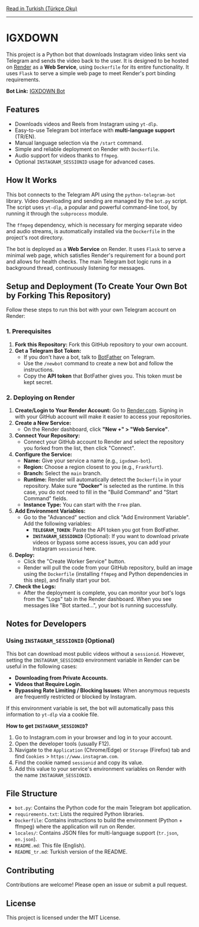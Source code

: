 [Read in Turkish (Türkçe Oku)](README_tr.md)

---
# IGXDOWN

This project is a Python bot that downloads Instagram video links sent via Telegram and sends the video back to the user. It is designed to be hosted on [Render](https://render.com/) as a **Web Service**, using `Dockerfile` for its entire functionality. It uses `Flask` to serve a simple web page to meet Render's port binding requirements.

**Bot Link:** [IGXDOWN Bot](https://t.me/igxdown_bot)

## Features

-   Downloads videos and Reels from Instagram using `yt-dlp`.
-   Easy-to-use Telegram bot interface with **multi-language support** (TR/EN).
-   Manual language selection via the `/start` command.
-   Simple and reliable deployment on Render with `Dockerfile`.
-   Audio support for videos thanks to `ffmpeg`.
-   Optional `INSTAGRAM_SESSIONID` usage for advanced cases.

## How It Works

This bot connects to the Telegram API using the `python-telegram-bot` library. Video downloading and sending are managed by the `bot.py` script. The script uses `yt-dlp`, a popular and powerful command-line tool, by running it through the `subprocess` module.

The `ffmpeg` dependency, which is necessary for merging separate video and audio streams, is automatically installed via the `Dockerfile` in the project's root directory.

The bot is deployed as a **Web Service** on Render. It uses `Flask` to serve a minimal web page, which satisfies Render's requirement for a bound port and allows for health checks. The main Telegram bot logic runs in a background thread, continuously listening for messages.

## Setup and Deployment (To Create Your Own Bot by Forking This Repository)

Follow these steps to run this bot with your own Telegram account on Render:

### 1. Prerequisites

1.  **Fork this Repository:** Fork this GitHub repository to your own account.
2.  **Get a Telegram Bot Token:**
    *   If you don't have a bot, talk to [BotFather](https://t.me/BotFather) on Telegram.
    *   Use the `/newbot` command to create a new bot and follow the instructions.
    *   Copy the **API token** that BotFather gives you. This token must be kept secret.

### 2. Deploying on Render

1.  **Create/Login to Your Render Account:** Go to [Render.com](https://render.com/). Signing in with your GitHub account will make it easier to access your repositories.
2.  **Create a New Service:**
    *   On the Render dashboard, click **"New +" > "Web Service"**.
3.  **Connect Your Repository:**
    *   Connect your GitHub account to Render and select the repository you forked from the list, then click "Connect".
4.  **Configure the Service:**
    *   **Name:** Give your service a name (e.g., `igxdown-bot`).
    *   **Region:** Choose a region closest to you (e.g., `Frankfurt`).
    *   **Branch:** Select the `main` branch.
    *   **Runtime:** Render will automatically detect the `Dockerfile` in your repository. Make sure **"Docker"** is selected as the runtime. In this case, you do not need to fill in the "Build Command" and "Start Command" fields.
    *   **Instance Type:** You can start with the `Free` plan.
5.  **Add Environment Variables:**
    *   Go to the "Advanced" section and click "Add Environment Variable". Add the following variables:
        *   **`TELEGRAM_TOKEN`**: Paste the API token you got from BotFather.
        *   **`INSTAGRAM_SESSIONID`** (Optional): If you want to download private videos or bypass some access issues, you can add your Instagram `sessionid` here.
6.  **Deploy:**
    *   Click the "Create Worker Service" button.
    *   Render will pull the code from your GitHub repository, build an image using the `Dockerfile` (installing `ffmpeg` and Python dependencies in this step), and finally start your bot.
7.  **Check the Logs:**
    *   After the deployment is complete, you can monitor your bot's logs from the "Logs" tab in the Render dashboard. When you see messages like "Bot started...", your bot is running successfully.

## Notes for Developers

### Using `INSTAGRAM_SESSIONID` (Optional)

This bot can download most public videos without a `sessionid`. However, setting the `INSTAGRAM_SESSIONID` environment variable in Render can be useful in the following cases:
-   **Downloading from Private Accounts.**
-   **Videos that Require Login.**
-   **Bypassing Rate Limiting / Blocking Issues:** When anonymous requests are frequently restricted or blocked by Instagram.

If this environment variable is set, the bot will automatically pass this information to `yt-dlp` via a cookie file.

**How to get `INSTAGRAM_SESSIONID`?**
1.  Go to Instagram.com in your browser and log in to your account.
2.  Open the developer tools (usually F12).
3.  Navigate to the `Application` (Chrome/Edge) or `Storage` (Firefox) tab and find `Cookies` > `https://www.instagram.com`.
4.  Find the cookie named `sessionid` and copy its value.
5.  Add this value to your service's environment variables on Render with the name `INSTAGRAM_SESSIONID`.

## File Structure

-   `bot.py`: Contains the Python code for the main Telegram bot application.
-   `requirements.txt`: Lists the required Python libraries.
-   `Dockerfile`: Contains instructions to build the environment (Python + ffmpeg) where the application will run on Render.
-   `locales/`: Contains JSON files for multi-language support (`tr.json`, `en.json`).
-   `README.md`: This file (English).
-   `README_tr.md`: Turkish version of the README.

## Contributing

Contributions are welcome! Please open an issue or submit a pull request.

## License

This project is licensed under the MIT License.
